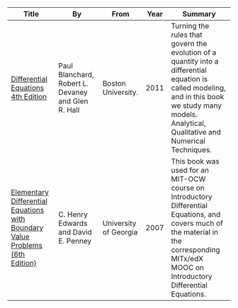 Title | By | From | Year | Summary
------|----|------|------|---
[Differential Equations 4th Edition](http://ketabnak.com/redirect.php?dlid=74679) | Paul Blanchard, Robert L. Devaney and Glen R. Hall | Boston University. | 2011 | Turning the rules that govern the evolution of a quantity into a differential equation is called modeling, and in this book we study many models. Analytical, Qualitative and Numerical Techniques.
[Elementary Differential Equations with Boundary Value Problems (6th Edition)]() |  C. Henry Edwards and David E. Penney | University of Georgia | 2007 | This book was used for an MIT-OCW course on Introductory Differential Equations, and covers much of the material in the corresponding MITx/edX MOOC on Introductory Differential Equations.
